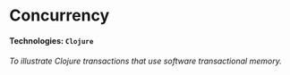 # Concurrency

#### Technologies: `Clojure` 

###### To illustrate Clojure transactions that use software transactional memory. 